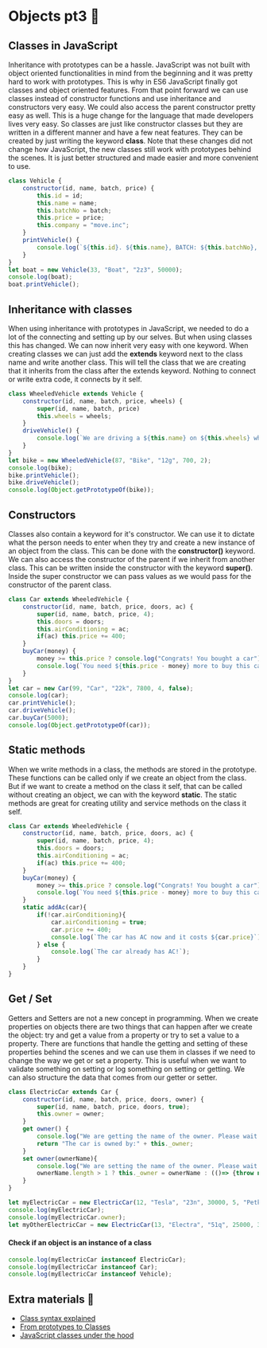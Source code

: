 # Objects pt3 &#x1F34E;
## Classes in JavaScript
Inheritance with prototypes can be a hassle. JavaScript was not built with object oriented functionalities in mind from the beginning and it was pretty hard to work with prototypes. This is why in ES6 JavaScript finally got classes and object oriented features. From that point forward we can use classes instead of constructor functions and use inheritance and constructors very easy. We could also access the parent constructor pretty easy as well. This is a huge change for the language that made developers lives very easy. So classes are just like constructor classes but they are written in a different manner and have a few neat features. They can be created by just writing the keyword **class**. Note that these changes did not change how JavaScript, the new classes still work with prototypes behind the scenes. It is just better structured and made easier and more convenient to use. 
```javascript
class Vehicle {
    constructor(id, name, batch, price) {
        this.id = id;
		this.name = name;
		this.batchNo = batch;
		this.price = price;
		this.company = "move.inc";
    }
    printVehicle() {
		console.log(`${this.id}. ${this.name}, BATCH: ${this.batchNo}, ${this.price}$`);
    }
}
let boat = new Vehicle(33, "Boat", "2z3", 50000);
console.log(boat);
boat.printVehicle();
```
## Inheritance with classes
When using inheritance with prototypes in JavaScript, we needed to do a lot of the connecting and setting up by our selves. But when using classes this has changed. We can now inherit very easy with one keyword. When creating classes we can just add the **extends** keyword next to the class name and write another class. This will tell the class that we are creating that it inherits from the class after the extends keyword. Nothing to connect or write extra code, it connects by it self. 
```javascript
class WheeledVehicle extends Vehicle {
    constructor(id, name, batch, price, wheels) {
	    super(id, name, batch, price)
        this.wheels = wheels;
    }
    driveVehicle() {
		console.log(`We are driving a ${this.name} on ${this.wheels} wheels!`);
    }
}
let bike = new WheeledVehicle(87, "Bike", "12g", 700, 2);
console.log(bike);
bike.printVehicle();
bike.driveVehicle();
console.log(Object.getPrototypeOf(bike));
```
## Constructors
Classes also contain a keyword for it's constructor. We can use it to dictate what the person needs to enter when they try and create a new instance of an object from the class. This can be done with the **constructor()** keyword. We can also access the constructor of the parent if we inherit from another class. This can be written inside the constructor with the keyword **super()**. Inside the super constructor we can pass values as we would pass for the constructor of the parent class. 
```javascript
class Car extends WheeledVehicle {
    constructor(id, name, batch, price, doors, ac) {
	    super(id, name, batch, price, 4);
        this.doors = doors;
        this.airConditioning = ac;
        if(ac) this.price += 400;
    }
    buyCar(money) {
	    money >= this.price ? console.log("Congrats! You bought a car") : 
		console.log(`You need ${this.price - money} more to buy this car!`);
    }
}
let car = new Car(99, "Car", "22k", 7800, 4, false);
console.log(car);
car.printVehicle();
car.driveVehicle();
car.buyCar(5000);
console.log(Object.getPrototypeOf(car));
```
## Static methods
When we write methods in a class, the methods are stored in the prototype. These functions can be called only if we create an object from the class. But if we want to create a method on the class it self, that can be called without creating an object, we can with the keyword **static**. The static methods are great for creating utility and service methods on the class it self. 
```javascript
class Car extends WheeledVehicle {
    constructor(id, name, batch, price, doors, ac) {
	    super(id, name, batch, price, 4);
        this.doors = doors;
        this.airConditioning = ac;
        if(ac) this.price += 400;
    }
    buyCar(money) {
	    money >= this.price ? console.log("Congrats! You bought a car") : 
		console.log(`You need ${this.price - money} more to buy this car!`);
    }
    static addAc(car){
		if(!car.airConditioning){
			car.airConditioning = true;
			car.price += 400;
			console.log(`The car has AC now and it costs ${car.price}`);
		} else {
			console.log(`The car already has AC!`);
		}
	}
}
```
## Get / Set
Getters and Setters are not a new concept in programming. When we create properties on objects there are two things that can happen after we create the object: try and get a value from a property or try to set a value to a property. There are functions that handle the getting and setting of these properties behind the scenes and we can use them in classes if we need to change the way we get or set a property. This is useful when we want to validate something on setting or log something on setting or getting. We can also structure the data that comes from our getter or setter.
```javascript
class ElectricCar extends Car {
    constructor(id, name, batch, price, doors, owner) {
        super(id, name, batch, price, doors, true);
		this.owner = owner;
    }
    get owner() {
		console.log("We are getting the name of the owner. Please wait...");
        return "The car is owned by:" + this._owner;
    }
	set owner(ownerName){
		console.log("We are setting the name of the owner. Please wait...")
		ownerName.length > 1 ? this._owner = ownerName : (()=> {throw new Error("Owner name too short!")})();
	}
}

let myElectricCar = new ElectricCar(12, "Tesla", "23n", 30000, 5, "Petko");
console.log(myElectricCar);
console.log(myElectricCar.owner);
let myOtherElectricCar = new ElectricCar(13, "Electra", "51q", 25000, 3, "I");
```

#### Check if an object is an instance of a class
```javascript
console.log(myElectricCar instanceof ElectricCar);
console.log(myElectricCar instanceof Car);
console.log(myElectricCar instanceof Vehicle);
```

## Extra materials &#x1F4D9;
* [Class syntax explained](https://javascript.info/class)
* [From prototypes to Classes](https://www.digitalocean.com/community/tutorials/understanding-classes-in-javascript)
* [JavaScript classes under the hood](https://medium.com/tech-tajawal/javascript-classes-under-the-hood-6b26d2667677)
